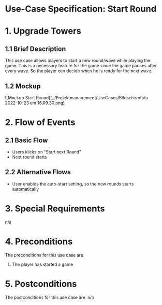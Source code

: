# Use-Case Specification: Start Round

# 1. Upgrade Towers

## 1.1 Brief Description
This use case allows players to start a new round/wave while playing the game. 
This is a necessary feature for the game since the game pauses after every wave. 
So the player can decide when he is ready for the next wave.

## 1.2 Mockup 
![Mockup Start Round](../Projektmanagement/UseCases/Bildschirmfoto 2022-10-23 um 16.09.30.png)

# 2. Flow of Events

## 2.1 Basic Flow
- Users klicks on "Start next Round"
- Next round starts

## 2.2 Alternative Flows
- User enables the auto-start setting, so the new rounds starts automatically

# 3. Special Requirements
n/a

# 4. Preconditions
The preconditions for this use case are:
1. The player has started a game

# 5. Postconditions
The postconditions for this use case are:
n/a
